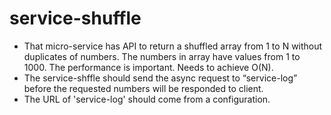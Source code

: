 # service-shuffle
- That micro-service has API to return a shuffled array from 1 to N without duplicates of numbers.  The numbers in array have values from 1 to 1000.  The performance is important. Needs to achieve O(N).
- The service-shffle should send the async request to “service-log” before the requested numbers will be responded to client.
- The URL of 'service-log' should come from a configuration.
